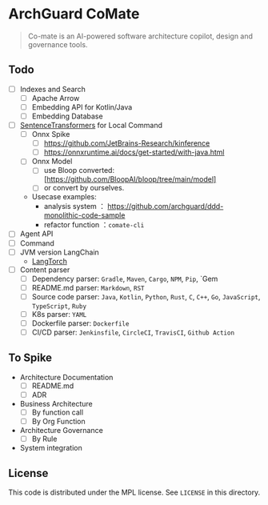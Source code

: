 # ArchGuard CoMate

> Co-mate is an AI-powered software architecture copilot, design and governance tools.

## Todo

- [ ] Indexes and Search
    - [ ] Apache Arrow
    - [ ] Embedding API for Kotlin/Java
    - [ ] Embedding Database
- [ ] [SentenceTransformers](https://huggingface.co/sentence-transformers) for Local Command
    - [ ] Onnx Spike
        - [ ] https://github.com/JetBrains-Research/kinference
        - [ ] https://onnxruntime.ai/docs/get-started/with-java.html
    - [ ] Onnx Model
        - [ ] use Bloop converted: [https://github.com/BloopAI/bloop/tree/main/model]
        - [ ] or convert by ourselves.
    - Usecase examples:
        - analysis system ： https://github.com/archguard/ddd-monolithic-code-sample
        - refactor function ：`comate-cli`
- [ ] Agent API
- [ ] Command
- [ ] JVM version LangChain
    - [LangTorch](https://github.com/Knowly-ai/langtorch)
- [ ] Content parser
    - [ ] Dependency parser: `Gradle`, `Maven`, `Cargo`, `NPM`, `Pip`, `Gem
    - [ ] README.md parser: `Markdown`, `RST`
    - [ ] Source code parser: `Java`, `Kotlin`, `Python`, `Rust`, `C`, `C++`, `Go`, `JavaScript`, `TypeScript`, `Ruby`
    - [ ] K8s parser: `YAML`
    - [ ] Dockerfile parser: `Dockerfile`
    - [ ] CI/CD parser: `Jenkinsfile`, `CircleCI`, `TravisCI`, `Github Action`

## To Spike

- Architecture Documentation
    - [ ] README.md
    - [ ] ADR
- Business Architecture
    - [ ] By function call
    - [ ] By Org Function
- Architecture Governance
    - [ ] By Rule
- System integration

License
---

This code is distributed under the MPL license. See `LICENSE` in this directory.
